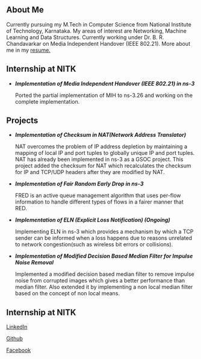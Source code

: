 ## About Me
Currently pursuing my M.Tech in Computer Science from National Institute of Technology, Karnataka. My areas of interest are Networking, Machine Learning and Data Structures. Currently working under Dr. B. R. Chandavarkar on Media Independent Handover (IEEE 802.21). More about me in my [resume.](www.google.com)

## Internship at NITK
- _**Implementation of Media Independent Handover (IEEE 802.21) in ns-3**_

  Ported the partial implementation of MIH to ns-3.26 and working on the complete implementation.

## Projects
- _**Implementation of Checksum in NAT(Network Address Translator)**_

  NAT overcomes the problem of IP address depletion by maintaining a mapping of local IP and port tuples to globally
unique IP and port tuples. NAT has already been implemented in ns-3 as a GSOC project. This project added the
checksum for NAT which recalculates the checksum for IP and TCP/UDP headers after they are modified by NAT.

- _**Implementation of Fair Random Early Drop in ns-3**_

  FRED is an active queue management algorithm that uses per-flow information to handle different types of flows in a fairer
manner that RED.

- _**Implementation of ELN (Explicit Loss Notification) (Ongoing)**_

  Implementing ELN in ns-3 which provides a mechanism by which a TCP sender can be informed when a loss happens due
to reasons unrelated to network congestion(such as wireless bit errors or collisions).

- _**Implementation of Modified Decision Based Median Filter for Impulse Noise Removal**_

  Implemented a modified decision based median filter to remove impulse noise from corrupted images which gives a better
performance than median filter. Also extended it by implementing a non local median filter based on the concept of non
local means.

## Internship at NITK
[LinkedIn](www.google.com)

[Github](https://github.com/SusannaRuth)

[Facebook](https://www.facebook.com/susannaruth.peter)

